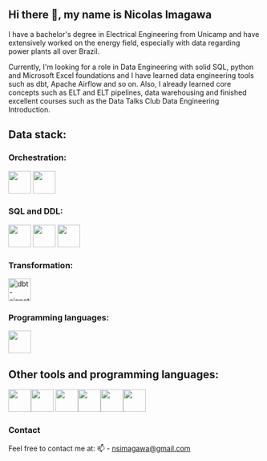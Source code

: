 ## Hi there 👋, my name is Nicolas Imagawa

I have a bachelor's degree in Electrical Engineering from Unicamp and have extensively worked on the energy field, especially with data regarding power plants all over Brazil.

Currently, I'm looking for a role in Data Engineering with solid SQL, python and Microsoft Excel foundations and I have learned data engineering tools such as dbt, Apache Airflow and so on. Also, I already learned core concepts such as ELT and ELT pipelines, data warehousing and finished excellent courses such as the Data Talks Club Data Engineering Introduction.

## Data stack:

### Orchestration:
<img src="https://cdn.jsdelivr.net/gh/devicons/devicon@latest/icons/apacheairflow/apacheairflow-original-wordmark.svg" width="45" height="45" />
<img src="https://www.google.com/url?sa=i&url=https%3A%2F%2Fkestra.io%2Fdocs%2Finstallation&psig=AOvVaw0eZiZ5WR6yR0XuwjzTIcaD&ust=1745863223320000&source=images&cd=vfe&opi=89978449&ved=0CBQQjRxqFwoTCNDh88jl-IwDFQAAAAAdAAAAABAE" width="45" height="45" />

### SQL and DDL:
<img src="https://cdn.jsdelivr.net/gh/devicons/devicon@latest/icons/mysql/mysql-original-wordmark.svg" width="45" height="45" />
<img src="https://cdn.jsdelivr.net/gh/devicons/devicon@latest/icons/postgresql/postgresql-plain-wordmark.svg" width="45" height="45" />
<img src="https://cdn.jsdelivr.net/gh/devicons/devicon@latest/icons/googlecloud/googlecloud-original-wordmark.svg" width="45" height="45" />

### Transformation: 
<img alt="dbt-signature_tm" src="https://github.com/user-attachments/assets/ea2f19e2-39ad-4445-a7f3-468e874e97e0" width="45" height="45" />

### Programming languages:
<img src="https://cdn.jsdelivr.net/gh/devicons/devicon@latest/icons/python/python-original-wordmark.svg" width="45" height="45" />
          
## Other tools and programming languages:

<img src="https://cdn.jsdelivr.net/gh/devicons/devicon@latest/icons/linux/linux-original.svg" width="45" height="45" /><img src="https://cdn.jsdelivr.net/gh/devicons/devicon@latest/icons/c/c-original.svg" width="45" height="45" /> <img src="https://cdn.jsdelivr.net/gh/devicons/devicon@latest/icons/arduino/arduino-original-wordmark.svg" width="45" height="45" /><img src="https://cdn.jsdelivr.net/gh/devicons/devicon@latest/icons/html5/html5-plain-wordmark.svg" width="45" height="45" /><img src="https://cdn.jsdelivr.net/gh/devicons/devicon@latest/icons/css3/css3-plain-wordmark.svg" width="45" height="45" /><img src="https://cdn.jsdelivr.net/gh/devicons/devicon@latest/icons/javascript/javascript-original.svg" width="45" height="45" />

### Contact
Feel free to contact me at:
📫 - nsimagawa@gmail.com

<!--
**NicolasImagawa/NicolasImagawa** is a ✨ _special_ ✨ repository because its `README.md` (this file) appears on your GitHub profile.

Here are some ideas to get you started:

- 🔭 I’m currently working on ...
- 🌱 I’m currently learning ...
- 👯 I’m looking to collaborate on ...
- 🤔 I’m looking for help with ...
- 💬 Ask me about ...
- 📫 How to reach me: ...
- 😄 Pronouns: ...
- ⚡ Fun fact: ...
-->
